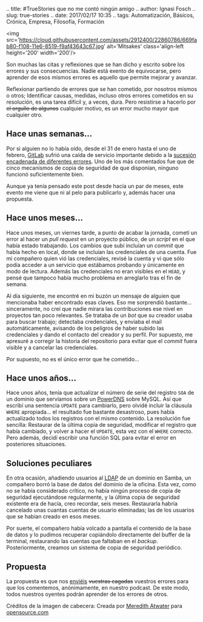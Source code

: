 .. title: #TrueStories que no me contó ningún amigo
.. author: Ignasi Fosch
.. slug: true-stories
.. date: 2017/02/17 10:35
.. tags: Automatización, Básicos, Crónica, Empresa, Filosofía, Formación

<img src='https://cloud.githubusercontent.com/assets/2912400/22860786/669fab80-f108-11e6-8519-f9af43643c67.jpg' alt='Mitsakes' class='align-left height='200' width='200'/>

Son muchas las citas y reflexiones que se han dicho y escrito sobre los errores y sus consecuencias.
Nadie está exento de equivocarse, pero aprender de esos mismos errores es aquello que permite mejorar y avanzar.

Reflexionar partiendo de errores que se han cometido, por nosotros mismos o otros; Identificar causas, medidas, incluso otros errores cometidos en su resolución, es una tarea difícil y, a veces, dura.
Pero resistirse a hacerlo por ~~el orgullo de algunos~~ cualquier motivo, es un error mucho mayor que cualquier otro.

<!-- TEASER_END -->

## Hace unas semanas...

Por si alguien no lo había oído, desde el 31 de enero hasta el uno de febrero, [GitLab] sufrió una caída de servicio importante debido a la [sucesión encadenada de diferentes errores].
Uno de los más comentados fue que de cinco mecanismos de copia de seguridad de que disponían, ninguno funcionó suficientemente bien.

Aunque ya tenía pensado este post desde hacía un par de meses, este evento me viene que ni al pelo para publicarlo y, además hacer una propuesta.

## Hace unos meses...

Hace unos meses, un viernes tarde, a punto de acabar la jornada, cometí un error al hacer un *pull request* en un proyecto público, de un *script* en el que había estado trabajando.
Los cambios que subí incluían un *commit* que había hecho en local, donde se incluían las credenciales de una cuenta.
Fue mi compañero quien vió las credenciales, revisé la cuenta y vi que sólo podía acceder a un servicio que estábamos probando y únicamente en modo de lectura.
Además las credenciales no eran visibles en el `HEAD`, y pensé que tampoco había mucho problema en arreglarlo tras el fin de semana.

Al día siguiente, me encontré en mi buzón un mensaje de alguien que mencionaba haber encontrado esas claves.
Eso me sorprendió bastante... sinceramente, no creí que nadie mirara las contribuciones ese nivel en proyectos tan poco relevantes.
Se trataba de un *bot* que su creador usaba para buscar trabajo; detectaba credenciales, y enviaba el mail automáticamente, avisando de los peligros de haber subido las credenciales y dando el contacto del creador y su perfil.
Por supuesto, me apresuré a corregir la historia del repositorio para evitar que el *commit* fuera visible y a cancelar las credenciales.

Por supuesto, no es el único error que he cometido...

## Hace unos años...

Hace unos años, tenía que actualizar el número de serie del registro `SOA` de un dominio que servíamos sobre un [PowerDNS] sobre MySQL.
Así que escribí una sentencia `UPDATE` para cambiarlo, pero olvidé incluir la cláusula `WHERE` apropiada... el resultado fue bastante desastroso, pues había actualizado todos los registros con el mismo contenido.
La resolución fue sencilla: Restaurar de la última copia de seguridad, modificar el registro que había cambiado, y volver a hacer el `UPDATE`, esta vez con el `WHERE` correcto.
Pero además, decidí escribir una función SQL para evitar el error en posteriores situaciones.

## Soluciones peculiares

En otra ocasión, añadiendo usuarios al [LDAP] de un dominio en Samba, un compañero borró la base de datos del dominio de la oficina.
Esta vez, como no se había considerado crítico, no había ningún proceso de copia de seguridad ejecutándose regularmente, y la última copia de seguridad existente era de hacía, creo recordar, seis meses.
Restaurarla habría cancelado unas cuantas cuentas de usuario eliminadas; las de los usuarios que se habían creado en esos meses.

Por suerte, el compañero había volcado a pantalla el contenido de la base de datos y lo pudimos recuperar copiándolo directamente del buffer de la terminal, restaurando las cuentas que faltaban en el *backup*.
Posteriormente, creamos un sistema de copia de seguridad periódico.

## Propuesta

La propuesta es que nos [enviéis](mailto:info@entredevyops.es) ~~vuestras cagadas~~ vuestros errores para que los comentemos, anónimamente, en nuestro podcast.
De este modo, todos nuestros oyentes podrán aprender de los errores de otros.

Créditos de la imagen de cabecera: Creada por [Meredith Atwater] para [opensource.com]

[GitLab]: https://about.gitlab.com/features/
[sucesión encadenada de diferentes errores]: https://about.gitlab.com/2017/02/01/gitlab-dot-com-database-incident/
[PowerDNS]: https://www.powerdns.com/
[LDAP]: https://es.wikipedia.org/wiki/Protocolo_Ligero_de_Acceso_a_Directorios
[Meredith Atwater]: http://twitter.com/meredithatwater
[opensource.com]: https://opensource.com/
